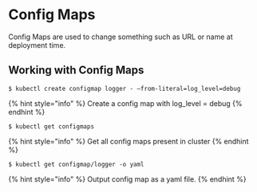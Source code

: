 # Config Maps

Config Maps are used to change something such as URL or name at deployment time.

## Working with Config Maps

```text
$ kubectl create configmap logger - —from-literal=log_level=debug
```

{% hint style="info" %}
Create a config map with log\_level = debug
{% endhint %}

```text
$ kubectl get configmaps
```

{% hint style="info" %}
Get all config maps present in cluster
{% endhint %}

```text
$ kubectl get configmap/logger -o yaml
```

{% hint style="info" %}
Output config map as a yaml file.
{% endhint %}


